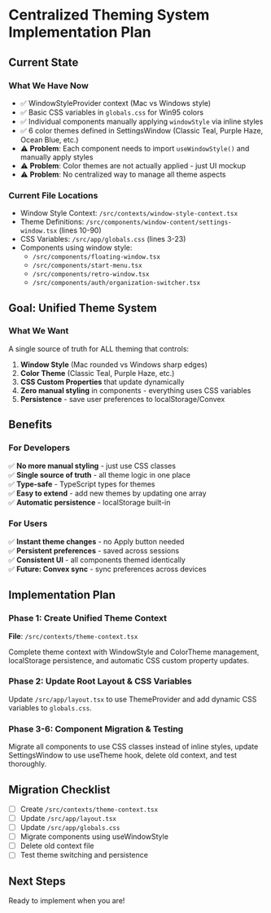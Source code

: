 # Centralized Theming System Implementation Plan

## Current State

### What We Have Now
- ✅ WindowStyleProvider context (Mac vs Windows style)
- ✅ Basic CSS variables in `globals.css` for Win95 colors
- ✅ Individual components manually applying `windowStyle` via inline styles
- ✅ 6 color themes defined in SettingsWindow (Classic Teal, Purple Haze, Ocean Blue, etc.)
- ⚠️ **Problem**: Each component needs to import `useWindowStyle()` and manually apply styles
- ⚠️ **Problem**: Color themes are not actually applied - just UI mockup
- ⚠️ **Problem**: No centralized way to manage all theme aspects

### Current File Locations
- Window Style Context: `/src/contexts/window-style-context.tsx`
- Theme Definitions: `/src/components/window-content/settings-window.tsx` (lines 10-90)
- CSS Variables: `/src/app/globals.css` (lines 3-23)
- Components using window style:
  - `/src/components/floating-window.tsx`
  - `/src/components/start-menu.tsx`
  - `/src/components/retro-window.tsx`
  - `/src/components/auth/organization-switcher.tsx`

## Goal: Unified Theme System

### What We Want
A single source of truth for ALL theming that controls:
1. **Window Style** (Mac rounded vs Windows sharp edges)
2. **Color Theme** (Classic Teal, Purple Haze, etc.)
3. **CSS Custom Properties** that update dynamically
4. **Zero manual styling** in components - everything uses CSS variables
5. **Persistence** - save user preferences to localStorage/Convex

## Benefits

### For Developers
✅ **No more manual styling** - just use CSS classes  
✅ **Single source of truth** - all theme logic in one place  
✅ **Type-safe** - TypeScript types for themes  
✅ **Easy to extend** - add new themes by updating one array  
✅ **Automatic persistence** - localStorage built-in  

### For Users
✅ **Instant theme changes** - no Apply button needed  
✅ **Persistent preferences** - saved across sessions  
✅ **Consistent UI** - all components themed identically  
✅ **Future: Convex sync** - sync preferences across devices  

## Implementation Plan

### Phase 1: Create Unified Theme Context

**File**: `/src/contexts/theme-context.tsx`

Complete theme context with WindowStyle and ColorTheme management, localStorage persistence, and automatic CSS custom property updates.

### Phase 2: Update Root Layout & CSS Variables  

Update `/src/app/layout.tsx` to use ThemeProvider and add dynamic CSS variables to `globals.css`.

### Phase 3-6: Component Migration & Testing

Migrate all components to use CSS classes instead of inline styles, update SettingsWindow to use useTheme hook, delete old context, and test thoroughly.

## Migration Checklist

- [ ] Create `/src/contexts/theme-context.tsx`
- [ ] Update `/src/app/layout.tsx`
- [ ] Update `/src/app/globals.css`  
- [ ] Migrate components using useWindowStyle
- [ ] Delete old context file
- [ ] Test theme switching and persistence

## Next Steps
Ready to implement when you are!